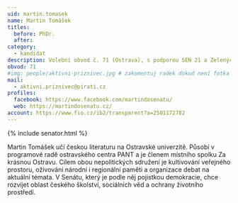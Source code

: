 ```yaml
---
uid: martin.tomasek
name: Martin Tomášek
titles:
  before: PhDr.
  after:
category:
  - kandidat
description: Volební obvod č. 71 (Ostrava), s podporou SEN 21 a Zelených
obvod: 71
#img: people/aktivni-priznivec.jpg # zakomentuj radek dokud není fotka
mail:
  - aktivni.priznivec@pirati.cz
profiles:
  facebook: https://www.facebook.com/martindosenatu/
  web: https://martindosenatu.cz/
account: https://www.fio.cz/ib2/transparent?a=2501172782
---
```


{% include senator.html %} 

Martin Tomášek učí českou literaturu na Ostravské univerzitě. Působí v programové radě ostravského centra PANT a je členem místního spolku Za krásnou Ostravu. Cílem obou nepolitických sdružení je kultivování veřejného prostoru, oživování národní i regionální paměti a organizace debat na aktuální témata. V Senátu, který je podle něj pojistkou demokracie, chce rozvíjet oblast českého školství, sociálních věd a ochrany životního prostředí.



